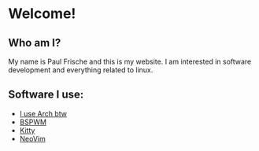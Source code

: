 # Welcome!


## Who am I?
My name is Paul Frische and this is my website.
I am interested in software development and everything related to linux.

## Software I use:
- [I use Arch btw](https://archlinux.org/)
- [BSPWM](https://github.com/baskerville/bspwm)
- [Kitty](https://sw.kovidgoyal.net/kitty/)
- [NeoVim](https://neovim.io/)
